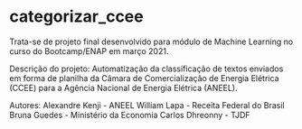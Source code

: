# categorizar_ccee
Trata-se de projeto final desenvolvido para  módulo de Machine Learning no curso do Bootcamp/ENAP em março 2021.

Descrição do projeto:
Automatização da classificação de textos enviados em forma de planilha da Câmara de Comercialização de Energia Elétrica (CCEE) para a Agência Nacional de Energia Elétrica (ANEEL).

Autores:
Alexandre Kenji - ANEEL
William Lapa - Receita Federal do Brasil
Bruna Guedes - Ministério da Economia
Carlos Dhreonny - TJDF

